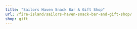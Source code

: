 ```yaml
---
title: "Sailors Haven Snack Bar & Gift Shop"
url: /fire-island/sailors-haven-snack-bar-and-gift-shop/
shop: gift
---
```

